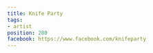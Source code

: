 ```yaml
---
title: Knife Party
tags:
- artist
position: 280
facebook: https://www.facebook.com/knifeparty
---
```


